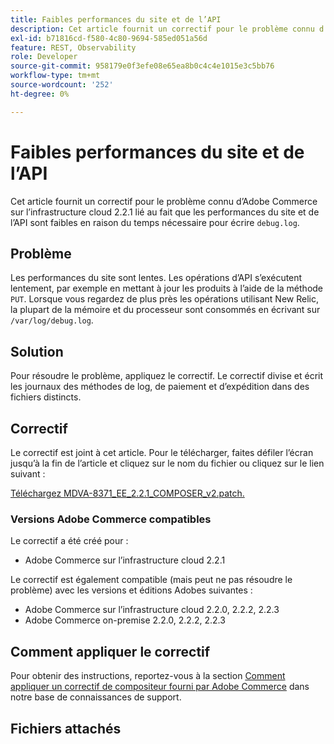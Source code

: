 ```yaml
---
title: Faibles performances du site et de l’API
description: Cet article fournit un correctif pour le problème connu d’Adobe Commerce sur l’infrastructure cloud 2.2.1 lié au fait que les performances du site et de l’API sont faibles suite au temps nécessaire pour écrire "debug.log".
exl-id: b71816cd-f580-4c80-9694-585ed051a56d
feature: REST, Observability
role: Developer
source-git-commit: 958179e0f3efe08e65ea8b0c4c4e1015e3c5bb76
workflow-type: tm+mt
source-wordcount: '252'
ht-degree: 0%

---
```


# Faibles performances du site et de l’API

Cet article fournit un correctif pour le problème connu d’Adobe Commerce sur l’infrastructure cloud 2.2.1 lié au fait que les performances du site et de l’API sont faibles en raison du temps nécessaire pour écrire `debug.log`.

## Problème

Les performances du site sont lentes. Les opérations d’API s’exécutent lentement, par exemple en mettant à jour les produits à l’aide de la méthode `PUT`. Lorsque vous regardez de plus près les opérations utilisant New Relic, la plupart de la mémoire et du processeur sont consommés en écrivant sur `/var/log/debug.log`.

## Solution

Pour résoudre le problème, appliquez le correctif. Le correctif divise et écrit les journaux des méthodes de log, de paiement et d’expédition dans des fichiers distincts.

## Correctif

Le correctif est joint à cet article. Pour le télécharger, faites défiler l’écran jusqu’à la fin de l’article et cliquez sur le nom du fichier ou cliquez sur le lien suivant :

[Téléchargez MDVA-8371\_EE\_2.2.1\_COMPOSER\_v2.patch.](assets/MDVA-8371_EE_2.2.1_COMPOSER_v2.patch.zip)

### Versions Adobe Commerce compatibles

Le correctif a été créé pour :

* Adobe Commerce sur l’infrastructure cloud 2.2.1

Le correctif est également compatible (mais peut ne pas résoudre le problème) avec les versions et éditions Adobes suivantes :

* Adobe Commerce sur l’infrastructure cloud 2.2.0, 2.2.2, 2.2.3
* Adobe Commerce on-premise 2.2.0, 2.2.2, 2.2.3

## Comment appliquer le correctif

Pour obtenir des instructions, reportez-vous à la section [Comment appliquer un correctif de compositeur fourni par Adobe Commerce](/help/how-to/general/how-to-apply-a-composer-patch-provided-by-magento.md) dans notre base de connaissances de support.

## Fichiers attachés
